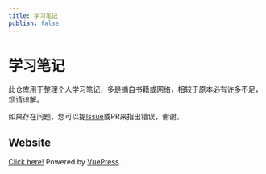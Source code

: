 ```yaml
---
title: 学习笔记
publish: false
---
```


# 学习笔记

此仓库用于整理个人学习笔记，多是摘自书籍或网络，相较于原本必有许多不足，烦请谅解。

如果存在问题，您可以提[Issue](https://github.com/nsznsznjsz/notebook/issues/new)或PR来指出错误，谢谢。

## Website

[Click here!](https://nsznsznjsz.github.io/notebook/) Powered by [VuePress](https://github.com/vuejs/vuepress).

<LatestArticles />

